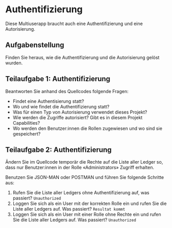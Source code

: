 # Authentifizierung

Diese Multiuserapp braucht auch eine Authentifizierung und eine 
Autorisierung.

## Aufgabenstellung
Finden Sie heraus, wie die Authentifizierung und die Autorisierung gelöst
wurden.

## Teilaufgabe 1: Authentifizierung
Beantworten Sie anhand des Quellcodes folgende Fragen:

- Findet eine Authentisierung statt?
- Wo und wie findet die Authentifizierung statt?
- Was für einen Typ von Autorisierung verwendet dieses Projekt?
- Wie werden die Zugriffe autorisiert? Gibt es in diesem Projekt Capabilities?
- Wo werden den Benutzer:innen die Rollen zugewiesen und wo sind sie gespeichert?

## Teilaufgabe 2: Authentifizierung

Ändern Sie im Quellcode temporär die Rechte auf die Liste aller Ledger so, dass nur Benutzer:innen in der Rolle «Administrators» Zugriff erhalten.

Benutzen Sie JSON-MAN oder POSTMAN und führen Sie folgende Schritte aus:

1. Rufen Sie die Liste aller Ledgers ohne Authentifizierung auf, was passiert? ```Unauthorized```
2. Loggen Sie sich als ein User mit der korrekten Rolle ein und rufen Sie die
Liste aller Ledgers auf. Was passiert? ```Resultat kommt```
3. Loggen Sie sich als ein User mit einer Rolle ohne Rechte ein und rufen Sie die Liste aller Ledgers auf. Was passiert? ```Unauthorized```